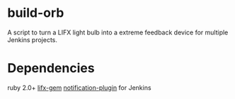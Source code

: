 build-orb
=========

A script to turn a LIFX light bulb into a extreme feedback device for multiple Jenkins projects.

Dependencies
============

ruby 2.0+
[lifx-gem](https://github.com/LIFX/lifx-gem)
[notification-plugin](https://wiki.jenkins-ci.org/display/JENKINS/Notification+Plugin) for Jenkins
